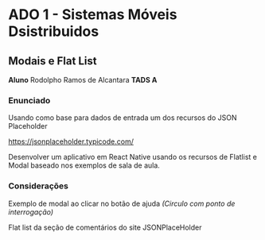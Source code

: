 # ADO 1 - Sistemas Móveis Dsistribuidos

## Modais e Flat List

**Aluno** Rodolpho Ramos de Alcantara
**TADS A**

### Enunciado

Usando como base para dados de entrada um dos recursos do JSON Placeholder

https://jsonplaceholder.typicode.com/

Desenvolver um aplicativo em React Native usando os recursos de Flatlist e Modal baseado nos exemplos de sala de aula.


### Considerações

Exemplo de modal ao clicar no botão de ajuda _(Circulo com ponto de interrogação)_

Flat list da seção de comentários do site JSONPlaceHolder
